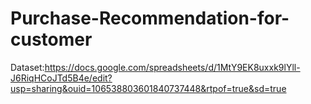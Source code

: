 # Purchase-Recommendation-for-customer

Dataset:https://docs.google.com/spreadsheets/d/1MtY9EK8uxxk9lYll-J6RiqHCoJTd5B4e/edit?usp=sharing&ouid=106538803601840737448&rtpof=true&sd=true
